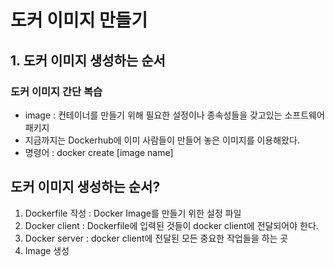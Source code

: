 # 도커 이미지 만들기
## 1. 도커 이미지 생성하는 순서

### 도커 이미지 간단 복습
- image : 컨테이너를 만들기 위해 필요한 설정이나 종속성들을 갖고있는 소프트웨어 패키지
- 지금까지는 Dockerhub에 이미 사람들이 만들어 놓은 이미지를 이용해왔다.
- 명령어 : docker create [image name]

## 도커 이미지 생성하는 순서?
1. Dockerfile 작성 : Docker Image를 만들기 위한 설정 파일
2. Docker client : Dockerfile에 입력된 것들이 docker client에 전달되어야 한다.
3. Docker server : docker client에 전달된 모든 중요한 작업들을 하는 곳
4. Image 생성